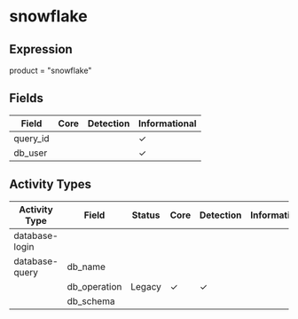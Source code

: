 snowflake
=========

Expression
----------

product = "snowflake"

Fields
------

| Field    | Core | Detection | Informational |
| -------- | ---- | --------- | ------------- |
| query_id |      |           | &#10003;      |
| db_user  |      |           | &#10003;      |

Activity Types
--------------

| Activity Type  | Field        | Status | Core     | Detection | Informational |
| -------------- | ------------ | ------ | -------- | --------- | ------------- |
| database-login |              |        |          |           |               |
| database-query | db_name      |        |          |           |               |
|                | db_operation | Legacy | &#10003; | &#10003;  |               |
|                | db_schema    |        |          |           |               |

